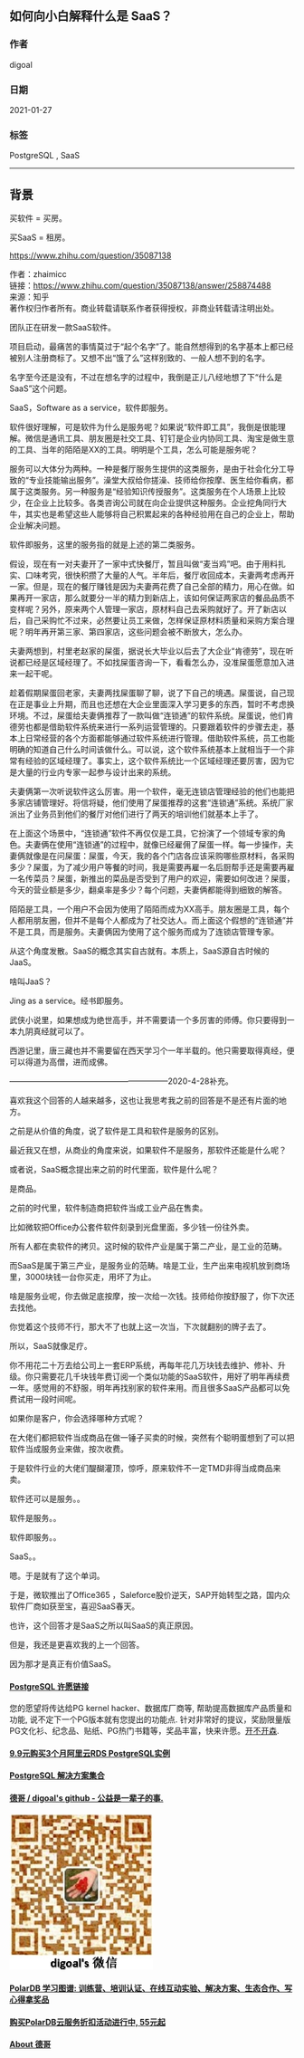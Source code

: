## 如何向小白解释什么是 SaaS？  
  
### 作者  
digoal  
  
### 日期  
2021-01-27   
  
### 标签  
PostgreSQL , SaaS    
  
----  
  
## 背景  
买软件 = 买房。  
  
买SaaS = 租房。  
  
https://www.zhihu.com/question/35087138  
  
作者：zhaimicc  
链接：https://www.zhihu.com/question/35087138/answer/258874488  
来源：知乎  
著作权归作者所有。商业转载请联系作者获得授权，非商业转载请注明出处。  
  
团队正在研发一款SaaS软件。  
  
项目启动，最痛苦的事情莫过于“起个名字”了。能自然想得到的名字基本上都已经被别人注册商标了。又想不出“饿了么”这样别致的、一般人想不到的名字。  
  
名字至今还是没有，不过在想名字的过程中，我倒是正儿八经地想了下“什么是SaaS”这个问题。  
  
SaaS，Software as a service，软件即服务。  
  
软件很好理解，可是软件为什么是服务呢？如果说“软件即工具”，我倒是很能理解。微信是通讯工具、朋友圈是社交工具、钉钉是企业内协同工具、淘宝是做生意的工具、当年的陌陌是XX的工具。明明是个工具，怎么可能是服务呢？  
  
服务可以大体分为两种。一种是餐厅服务生提供的这类服务，是由于社会化分工导致的“专业技能输出服务”。澡堂大叔给你搓澡、技师给你按摩、医生给你看病，都属于这类服务。另一种服务是“经验知识传授服务”。这类服务在个人场景上比较少，在企业上比较多。各类咨询公司就在向企业提供这种服务。企业挖角同行大牛，其实也是希望这些人能够将自己积累起来的各种经验用在自己的企业上，帮助企业解决问题。  
  
软件即服务，这里的服务指的就是上述的第二类服务。  
  
假设，现在有一对夫妻开了一家中式快餐厅，暂且叫做“麦当鸡”吧。由于用料扎实、口味考究，很快积攒了大量的人气。半年后，餐厅收回成本，夫妻两考虑再开一家。但是，现在的餐厅赚钱是因为夫妻两花费了自己全部的精力，用心在做。如果再开一家店，那么就要分一半的精力到新店上，该如何保证两家店的餐品品质不变样呢？另外，原来两个人管理一家店，原材料自己去采购就好了。开了新店以后，自己采购忙不过来，必然要让员工来做，怎样保证原材料质量和采购方案合理呢？明年再开第三家、第四家店，这些问题会被不断放大，怎么办。  
  
夫妻两想到，村里老赵家的屎蛋，据说长大毕业以后去了大企业“肯德劳”，现在听说都已经是区域经理了。不如找屎蛋咨询一下，看看怎么办，没准屎蛋愿意加入进来一起干呢。  
  
趁着假期屎蛋回老家，夫妻两找屎蛋聊了聊，说了下自己的境遇。屎蛋说，自己现在正是事业上升期，而且也还想在大企业里面深入学习更多的东西，暂时不考虑换环境。不过，屎蛋给夫妻俩推荐了一款叫做“连锁通”的软件系统。屎蛋说，他们肯德劳也都是借助软件系统来进行一系列运营管理的。只要跟着软件的步骤去走，基本上日常经营的各个方面都能够通过软件系统进行管理。借助软件系统，员工也能明确的知道自己什么时间该做什么。可以说，这个软件系统基本上就相当于一个非常有经验的区域经理了。事实上，这个软件系统比一个区域经理还要厉害，因为它是大量的行业内专家一起参与设计出来的系统。  
  
夫妻俩第一次听说软件这么厉害。用一个软件，毫无连锁店管理经验的他们也能把多家店铺管理好。将信将疑，他们使用了屎蛋推荐的这套“连锁通”系统。系统厂家派出了业务员到他们的餐厅对他们进行了两天的培训他们就基本上手了。  
  
在上面这个场景中，“连锁通”软件不再仅仅是工具，它扮演了一个领域专家的角色。夫妻俩在使用“连锁通”的过程中，就像已经雇佣了屎蛋一样。每一步操作，夫妻俩就像是在问屎蛋：屎蛋，今天，我的各个门店各应该采购哪些原材料，各采购多少？屎蛋，为了减少用户等餐的时间，我是需要再雇一名后厨帮手还是需要再雇一名传菜员？屎蛋，新推出的菜品是否受到了用户的欢迎，需要如何改进？屎蛋，今天的营业额是多少，翻桌率是多少？每个问题，夫妻俩都能得到细致的解答。  
  
陌陌是工具，一个用户不会因为使用了陌陌而成为XX高手。朋友圈是工具，每个人都用朋友圈，但并不是每个人都成为了社交达人。而上面这个假想的“连锁通”并不是工具，而是服务。夫妻俩因为使用了这个服务而成为了连锁店管理专家。  
  
从这个角度发散。SaaS的概念其实自古就有。本质上，SaaS源自古时候的JaaS。  
  
啥叫JaaS？  
  
Jing as a service。经书即服务。  
  
武侠小说里，如果想成为绝世高手，并不需要请一个多厉害的师傅。你只要得到一本九阴真经就可以了。  
  
西游记里，唐三藏也并不需要留在西天学习个一年半载的。他只需要取得真经，便可以得道为高僧，进而成佛。  
  
————————————————————2020-4-28补充。  
  
喜欢我这个回答的人越来越多，这也让我思考我之前的回答是不是还有片面的地方。  
  
之前是从价值的角度，说了软件是工具和软件是服务的区别。  
  
最近我又在想，从商业的角度来说，如果软件不是服务，那软件还能是什么呢？  
  
或者说，SaaS概念提出来之前的时代里面，软件是什么呢？  
  
是商品。  
  
之前的时代里，软件制造商把软件当成工业产品在售卖。  
  
比如微软把Office办公套件软件刻录到光盘里面，多少钱一份往外卖。  
  
所有人都在卖软件的拷贝。这时候的软件产业是属于第二产业，是工业的范畴。  
  
而SaaS是属于第三产业，是服务业的范畴。啥是工业，生产出来电视机放到商场里，3000块钱一台你买走，用坏了为止。  
  
啥是服务业呢，你去做足底按摩，按一次给一次钱。技师给你按舒服了，你下次还去找他。  
  
你觉着这个技师不行，那大不了也就上这一次当，下次就翻别的牌子去了。  
  
所以，SaaS就像足疗。  
  
你不用花二十万去给公司上一套ERP系统，再每年花几万块钱去维护、修补、升级。你只需要花几千块钱年费订阅一个类似功能的SaaS软件，用好了明年再续费一年。感觉用的不舒服，明年再找别家的软件来用。而且很多SaaS产品都可以免费试用一段时间呢。  
  
如果你是客户，你会选择哪种方式呢？  
  
在大佬们都把软件当成商品在做一锤子买卖的时候，突然有个聪明蛋想到了可以把软件当成服务业来做，按次收费。  
  
于是软件行业的大佬们醍醐灌顶，惊呼，原来软件不一定TMD非得当成商品来卖。  
  
软件还可以是服务。。  
  
软件是服务。。  
  
软件即服务。。  
  
SaaS。。  
  
嗯。于是就有了这个单词。  
  
于是，微软推出了Office365 ，Saleforce股价逆天，SAP开始转型之路，国内众软件厂商如获至宝，喜迎SaaS春天。  
  
也许，这个回答才是SaaS之所以叫SaaS的真正原因。  
  
但是，我还是更喜欢我的上一个回答。  
  
因为那才是真正有价值SaaS。  
  
  
#### [PostgreSQL 许愿链接](https://github.com/digoal/blog/issues/76 "269ac3d1c492e938c0191101c7238216")
您的愿望将传达给PG kernel hacker、数据库厂商等, 帮助提高数据库产品质量和功能, 说不定下一个PG版本就有您提出的功能点. 针对非常好的提议，奖励限量版PG文化衫、纪念品、贴纸、PG热门书籍等，奖品丰富，快来许愿。[开不开森](https://github.com/digoal/blog/issues/76 "269ac3d1c492e938c0191101c7238216").  
  
  
#### [9.9元购买3个月阿里云RDS PostgreSQL实例](https://www.aliyun.com/database/postgresqlactivity "57258f76c37864c6e6d23383d05714ea")
  
  
#### [PostgreSQL 解决方案集合](https://yq.aliyun.com/topic/118 "40cff096e9ed7122c512b35d8561d9c8")
  
  
#### [德哥 / digoal's github - 公益是一辈子的事.](https://github.com/digoal/blog/blob/master/README.md "22709685feb7cab07d30f30387f0a9ae")
  
  
![digoal's wechat](../pic/digoal_weixin.jpg "f7ad92eeba24523fd47a6e1a0e691b59")
  
  
#### [PolarDB 学习图谱: 训练营、培训认证、在线互动实验、解决方案、生态合作、写心得拿奖品](https://www.aliyun.com/database/openpolardb/activity "8642f60e04ed0c814bf9cb9677976bd4")
  
  
#### [购买PolarDB云服务折扣活动进行中, 55元起](https://www.aliyun.com/activity/new/polardb-yunparter?userCode=bsb3t4al "e0495c413bedacabb75ff1e880be465a")
  
  
#### [About 德哥](https://github.com/digoal/blog/blob/master/me/readme.md "a37735981e7704886ffd590565582dd0")
  
